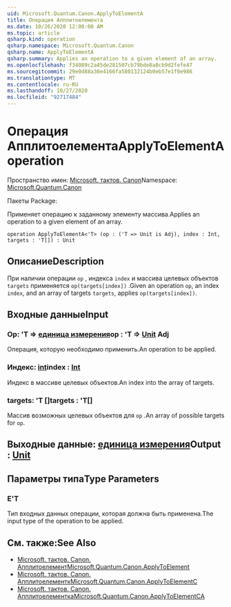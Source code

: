 ```yaml
---
uid: Microsoft.Quantum.Canon.ApplyToElementA
title: Операция Апплитоелемента
ms.date: 10/26/2020 12:00:00 AM
ms.topic: article
qsharp.kind: operation
qsharp.namespace: Microsoft.Quantum.Canon
qsharp.name: ApplyToElementA
qsharp.summary: Applies an operation to a given element of an array.
ms.openlocfilehash: f34089c2a45de281507cb79bde8a8cb9d2fefe47
ms.sourcegitcommit: 29e0d88a30e4166fa580132124b0eb57e1f0e986
ms.translationtype: MT
ms.contentlocale: ru-RU
ms.lasthandoff: 10/27/2020
ms.locfileid: "92717484"
---
```

# <a name="applytoelementa-operation"></a><span data-ttu-id="290d4-102">Операция Апплитоелемента</span><span class="sxs-lookup"><span data-stu-id="290d4-102">ApplyToElementA operation</span></span>

<span data-ttu-id="290d4-103">Пространство имен: [Microsoft. тактов. Canon](xref:Microsoft.Quantum.Canon)</span><span class="sxs-lookup"><span data-stu-id="290d4-103">Namespace: [Microsoft.Quantum.Canon](xref:Microsoft.Quantum.Canon)</span></span>

<span data-ttu-id="290d4-104">Пакеты [](https://nuget.org/packages/)</span><span class="sxs-lookup"><span data-stu-id="290d4-104">Package: [](https://nuget.org/packages/)</span></span>


<span data-ttu-id="290d4-105">Применяет операцию к заданному элементу массива.</span><span class="sxs-lookup"><span data-stu-id="290d4-105">Applies an operation to a given element of an array.</span></span>

```qsharp
operation ApplyToElementA<'T> (op : ('T => Unit is Adj), index : Int, targets : 'T[]) : Unit
```


## <a name="description"></a><span data-ttu-id="290d4-106">Описание</span><span class="sxs-lookup"><span data-stu-id="290d4-106">Description</span></span>

<span data-ttu-id="290d4-107">При наличии операции `op` , индекса `index` и массива целевых объектов `targets` применяется `op(targets[index])` .</span><span class="sxs-lookup"><span data-stu-id="290d4-107">Given an operation `op`, an index `index`, and an array of targets `targets`, applies `op(targets[index])`.</span></span>

## <a name="input"></a><span data-ttu-id="290d4-108">Входные данные</span><span class="sxs-lookup"><span data-stu-id="290d4-108">Input</span></span>

### <a name="op--t--unit-adj"></a><span data-ttu-id="290d4-109">Op: 'T => [единица измерения](xref:microsoft.quantum.lang-ref.unit)</span><span class="sxs-lookup"><span data-stu-id="290d4-109">op : 'T => [Unit](xref:microsoft.quantum.lang-ref.unit) Adj</span></span>

<span data-ttu-id="290d4-110">Операция, которую необходимо применить.</span><span class="sxs-lookup"><span data-stu-id="290d4-110">An operation to be applied.</span></span>


### <a name="index--int"></a><span data-ttu-id="290d4-111">Индекс: [int](xref:microsoft.quantum.lang-ref.int)</span><span class="sxs-lookup"><span data-stu-id="290d4-111">index : [Int](xref:microsoft.quantum.lang-ref.int)</span></span>

<span data-ttu-id="290d4-112">Индекс в массиве целевых объектов.</span><span class="sxs-lookup"><span data-stu-id="290d4-112">An index into the array of targets.</span></span>


### <a name="targets--t"></a><span data-ttu-id="290d4-113">targets: 'T []</span><span class="sxs-lookup"><span data-stu-id="290d4-113">targets : 'T[]</span></span>

<span data-ttu-id="290d4-114">Массив возможных целевых объектов для `op` .</span><span class="sxs-lookup"><span data-stu-id="290d4-114">An array of possible targets for `op`.</span></span>



## <a name="output--unit"></a><span data-ttu-id="290d4-115">Выходные данные: [единица измерения](xref:microsoft.quantum.lang-ref.unit)</span><span class="sxs-lookup"><span data-stu-id="290d4-115">Output : [Unit](xref:microsoft.quantum.lang-ref.unit)</span></span>



## <a name="type-parameters"></a><span data-ttu-id="290d4-116">Параметры типа</span><span class="sxs-lookup"><span data-stu-id="290d4-116">Type Parameters</span></span>

### <a name="t"></a><span data-ttu-id="290d4-117">Е</span><span class="sxs-lookup"><span data-stu-id="290d4-117">'T</span></span>

<span data-ttu-id="290d4-118">Тип входных данных операции, которая должна быть применена.</span><span class="sxs-lookup"><span data-stu-id="290d4-118">The input type of the operation to be applied.</span></span>

## <a name="see-also"></a><span data-ttu-id="290d4-119">См. также:</span><span class="sxs-lookup"><span data-stu-id="290d4-119">See Also</span></span>

- [<span data-ttu-id="290d4-120">Microsoft. тактов. Canon. Апплитоелемент</span><span class="sxs-lookup"><span data-stu-id="290d4-120">Microsoft.Quantum.Canon.ApplyToElement</span></span>](xref:Microsoft.Quantum.Canon.ApplyToElement)
- [<span data-ttu-id="290d4-121">Microsoft. тактов. Canon. Апплитоелементк</span><span class="sxs-lookup"><span data-stu-id="290d4-121">Microsoft.Quantum.Canon.ApplyToElementC</span></span>](xref:Microsoft.Quantum.Canon.ApplyToElementC)
- [<span data-ttu-id="290d4-122">Microsoft. тактов. Canon. Апплитоелементка</span><span class="sxs-lookup"><span data-stu-id="290d4-122">Microsoft.Quantum.Canon.ApplyToElementCA</span></span>](xref:Microsoft.Quantum.Canon.ApplyToElementCA)